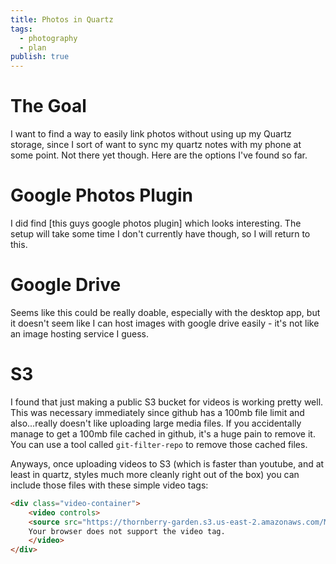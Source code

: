 ```yaml
---
title: Photos in Quartz
tags:
  - photography
  - plan
publish: true
---
```

# The Goal
I want to find a way to easily link photos without using up my Quartz storage, since I sort of want to sync my quartz notes with my phone at some point. Not there yet though. Here are the options I've found so far.

# Google Photos Plugin
I did find [this guys google photos plugin] which looks interesting. The setup will take some time I don't currently have though, so I will return to this.

# Google Drive
Seems like this could be really doable, especially with the desktop app, but it doesn't seem like I can host images with google drive easily - it's not like an image hosting service I guess.

# S3
I found that just making a public S3 bucket for videos is working pretty well. This was necessary immediately since github has a 100mb file limit and also...really doesn't like uploading large media files. If you accidentally manage to get a 100mb file cached in github, it's a huge pain to remove it. You can use a tool called `git-filter-repo` to remove those cached files.

Anyways, once uploading videos to S3 (which is faster than youtube, and at least in quartz, styles much more cleanly right out of the box) you can include those files with these simple video tags:

```html
<div class="video-container">
	<video controls>
	<source src="https://thornberry-garden.s3.us-east-2.amazonaws.com/Moss2.mp4" type="video/mp4">
	Your browser does not support the video tag.
	</video>
</div>
```